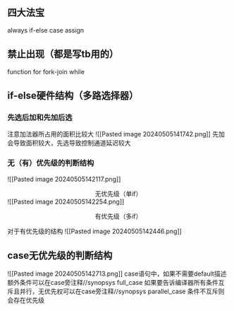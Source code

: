 ## 四大法宝
always
if-else
case
assign

## 禁止出现（都是写tb用的）
function
for
fork-join
while

## if-else硬件结构（多路选择器）
### 先选后加和先加后选
注意加法器所占用的面积比较大
![[Pasted image 20240505141742.png]]
先加会导致面积较大，先选导致控制通道延迟较大
### 无（有）优先级的判断结构
![[Pasted image 20240505142117.png]]<center>无优先级（单if）</center>
![[Pasted image 20240505142254.png]]
<center>有优先级（多if）</center>

对于有优先级的结构
![[Pasted image 20240505142446.png]]

## case无优先级的判断结构
![[Pasted image 20240505142713.png]]
case语句中，如果不需要default描述额外条件可以在case旁注释//synopsys full_case
如果要告诉编译器所有条件互斥且并行，无优先权可以在case旁注释//synopsys parallel_case
条件不互斥则会存在优先级